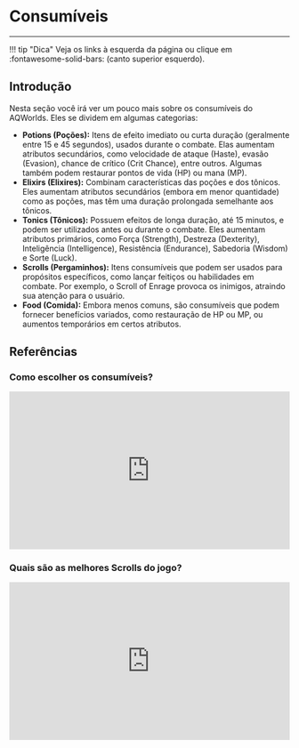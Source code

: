 # Consumíveis
---
!!! tip "Dica"
    Veja os links à esquerda da página ou clique em :fontawesome-solid-bars: (canto superior esquerdo).

## Introdução
Nesta seção você irá ver um pouco mais sobre os consumíveis do AQWorlds. Eles se dividem em algumas categorias:

- **Potions (Poções):** Itens de efeito imediato ou curta duração (geralmente entre 15 e 45 segundos), usados durante o combate. Elas aumentam atributos secundários, como velocidade de ataque (Haste), evasão (Evasion), chance de crítico (Crit Chance), entre outros. Algumas também podem restaurar pontos de vida (HP) ou mana (MP).
- **Elixirs (Elixires):** Combinam características das poções e dos tônicos. Eles aumentam atributos secundários (embora em menor quantidade) como as poções, mas têm uma duração prolongada semelhante aos tônicos. 
- **Tonics (Tônicos):** Possuem efeitos de longa duração, até 15 minutos, e podem ser utilizados antes ou durante o combate. Eles aumentam atributos primários, como Força (Strength), Destreza (Dexterity), Inteligência (Intelligence), Resistência (Endurance), Sabedoria (Wisdom) e Sorte (Luck).
- **Scrolls (Pergaminhos):** Itens consumíveis que podem ser usados para propósitos específicos, como lançar feitiços ou habilidades em combate. Por exemplo, o Scroll of Enrage provoca os inimigos, atraindo sua atenção para o usuário.
- **Food (Comida):** Embora menos comuns, são consumíveis que podem fornecer benefícios variados, como restauração de HP ou MP, ou aumentos temporários em certos atributos.
  
## Referências

### Como escolher os consumíveis?
<div style="position: relative; width: 100%; padding-bottom: 56.25%; height: 0; overflow: hidden;">
  <iframe 
    src="https://www.youtube.com/embed/Zzmp3azwedk?si=W1xxYvuB8pcXBjjk" 
    title="YouTube video player" 
    frameborder="0" 
    allow="accelerometer; autoplay; clipboard-write; encrypted-media; gyroscope; picture-in-picture; web-share" 
    referrerpolicy="strict-origin-when-cross-origin" 
    allowfullscreen 
    style="position: absolute; top: 0; left: 0; width: 100%; height: 100%;"
  ></iframe>
</div>

### Quais são as melhores Scrolls do jogo?
<div style="position: relative; width: 100%; padding-bottom: 56.25%; height: 0; overflow: hidden;">
  <iframe 
    src="https://www.youtube.com/embed/7VV33fB9NaQ?si=tTB9jsem-NeFH2aR" 
    title="YouTube video player" 
    frameborder="0" 
    allow="accelerometer; autoplay; clipboard-write; encrypted-media; gyroscope; picture-in-picture; web-share" 
    referrerpolicy="strict-origin-when-cross-origin" 
    allowfullscreen 
    style="position: absolute; top: 0; left: 0; width: 100%; height: 100%;"
  ></iframe>
</div>


